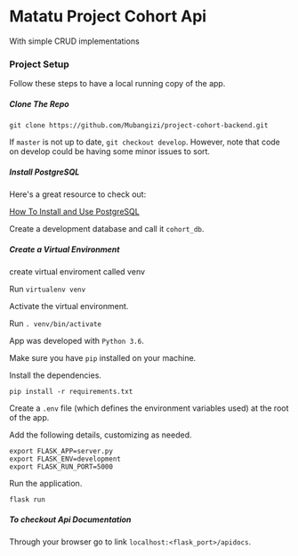 # Matatu Project Cohort Api
With simple CRUD implementations

### Project Setup

Follow these steps to have a local running copy of the app.

##### Clone The Repo

`git clone https://github.com/Mubangizi/project-cohort-backend.git`

If `master` is not up to date, `git checkout develop`. However, note that code on develop could be having some minor issues to sort.

##### Install PostgreSQL

Here's a great resource to check out:

[How To Install and Use PostgreSQL](https://www.digitalocean.com/community/tutorials/how-to-install-and-use-postgresql-on-ubuntu-18-04)

Create a development database and call it `cohort_db`.

##### Create a Virtual Environment

create virtual enviroment called venv

Run `virtualenv venv`

Activate the virtual environment.

Run `. venv/bin/activate`

App was developed with `Python 3.6`.

Make sure you have `pip` installed on your machine.

Install the dependencies.

`pip install -r requirements.txt`

Create a `.env` file (which defines the environment variables used) at the root of the app.

Add the following details, customizing as needed.

```
export FLASK_APP=server.py
export FLASK_ENV=development
export FLASK_RUN_PORT=5000
```

Run the application.

`flask run`

##### To checkout Api Documentation

Through your browser go to link `localhost:<flask_port>/apidocs`.

